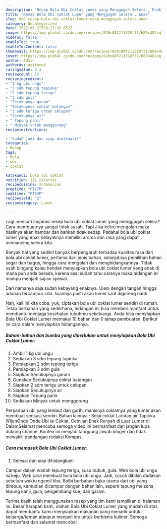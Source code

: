 ```yaml
---
description: "Resep Bola Ubi Coklat Lumer yang Menggugah Selera , Enak"
title: "Resep Bola Ubi Coklat Lumer yang Menggugah Selera , Enak"
slug: 880-resep-bola-ubi-coklat-lumer-yang-menggugah-selera-enak
category: Uncategorized
date: 2022-06-22T03:27:32.652Z
image: https://img-global.cpcdn.com/recipes/820c88f211318f31/680x482cq70/bola-ubi-coklat-lumer-foto-resep-utama.jpg
hideToc: false
enableToc: true
enableTocContent: false
thumbnail: https://img-global.cpcdn.com/recipes/820c88f211318f31/680x482cq70/bola-ubi-coklat-lumer-foto-resep-utama.jpg
cover: https://img-global.cpcdn.com/recipes/820c88f211318f31/680x482cq70/bola-ubi-coklat-lumer-foto-resep-utama.jpg
author: Admin
authorAv: notfound
ratingvalue: 3.3
reviewcount: 13
recipeingredient:
- "1 kg ubi ungu"
- "3 sdm tepung tapioka"
- "2 sdm tepung terigu"
- "3 sdm gula"
- "Secukupnya garam"
- "Secukupnya coklat batangan"
- "2 sdm terigu untuk celupan"
- "Secukupnya air"
- " Tepung panir"
- " Minyak untuk menggoreng"
recipeinstructions:

- "Sudah jadi dan siap dinikmati!"
categories:
- Resep
tags:
- bola
- ubi
- coklat

katakunci: bola ubi coklat 
nutrition: 111 calories
recipecuisine: Indonesian
preptime: "PT17M"
cooktime: "PT33M"
recipeyield: "2"
recipecategory: Lunch

---
```



Lagi mencari inspirasi resep bola ubi coklat lumer yang menggugah selera? Cara membuatnya sangat tidak susah. Tapi Jika keliru mengolah maka hasilnya akan hambar dan bahkan tidak sedap. Padahal bola ubi coklat lumer yang enak selayaknya memiliki aroma dan rasa yang dapat memancing selera kita.


Banyak hal yang sedikit banyak berpengaruh terhadap kualitas rasa dari bola ubi coklat lumer, pertama dari jenis bahan, selanjutnya pemilihan bahan segar dan bagus, hingga cara mengolah dan menghidangkannya. Tidak usah bingung kalau hendak menyiapkan bola ubi coklat lumer yang enak di mana pun anda berada, karena asal sudah tahu caranya maka hidangan ini mampu menjadi sajian spesial.

Dari namanya saja sudah kebayang enaknya. Uleni dengan tangan hingga adonan tercampur rata. Isiannya pasti akan lumer saat digoreng nanti.


Nah, kali ini kita coba, yuk, ciptakan bola ubi coklat lumer sendiri di rumah. Tetap berbahan yang sederhana, hidangan ini bisa memberi manfaat untuk membantu menjaga kesehatan tubuhmu sekeluarga. Anda bisa menyiapkan Bola Ubi Coklat Lumer memakai 10 bahan dan 0 tahap pembuatan. Berikut ini cara dalam menyiapkan hidangannya.

<!--inarticleads1-->

##### Bahan-bahan dan bumbu yang diperlukan untuk menyiapkan Bola Ubi Coklat Lumer:

1. Ambil 1 kg ubi ungu
1. Sediakan 3 sdm tepung tapioka
1. Persiapkan 2 sdm tepung terigu
1. Persiapkan 3 sdm gula
1. Siapkan Secukupnya garam
1. Gunakan Secukupnya coklat batangan
1. Siapkan 2 sdm terigu untuk celupan
1. Siapkan Secukupnya air
1. Siapkan  Tepung panir
1. Sediakan  Minyak untuk menggoreng


Perpaduan ubi yang lembut dan gurih, manisnya coklatnya yang lumer akan membuat sensasi sendiri. Bahan lainnya : Selai coklat Larutan air Tapioka WijenOnde Onde Ubi isi Coklat. Cemilan Enak Renyah di Luar Lumer di DalamSelamat mencoba semoga video ini bermanfaat dan jangan lupa dukung channe. Konten ini menjadi tanggung jawab bloger dan tidak mewakili pandangan redaksi Kompas. 

<!--inarticleads2-->

##### Cara memasak Bola Ubi Coklat Lumer:


1. Selesai dan siap dihidangkan!

Campur dalam wadah tepung terigu, susu bubuk, gula. Web bola ubi ungu isi keju. Web cara membuat bola bola ubi ungu. Jadi, cocok dibikin dadakan sebelum waktu ngemil tiba. Bolbi berbahan baku utama dari ubi yang direbus, kemudian dicampur dengan bahan lain, seperti tepung meizena, tepung kanji, gula, pengembang kue, dan garam. 

Terima kasih telah menggunakan resep yang tim kami tampilkan di halaman ini. Besar harapan kami, olahan Bola Ubi Coklat Lumer yang mudah di atas dapat membantu kamu menyiapkan makanan yang menarik untuk keluarga/teman ataupun menjadi ide untuk berbisnis kuliner. Semoga bermanfaat dan selamat mencoba!
